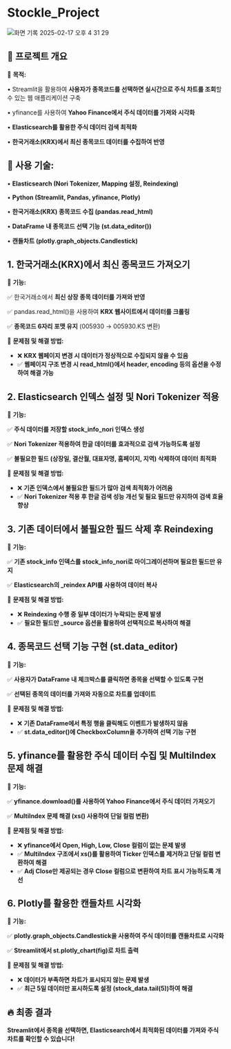 # Stockle_Project

![화면 기록 2025-02-17 오후 4 31 29](https://github.com/user-attachments/assets/e90d0c05-4de1-41ca-9ee2-73c5c0627259)


## **🚀 프로젝트 개요**

📌 **목적:**

•	Streamlit을 활용하여 **사용자가 종목코드를 선택하면 실시간으로 주식 차트를 조회**할 수 있는 웹 애플리케이션 구축

•	yfinance를 사용하여 **Yahoo Finance에서 주식 데이터를 가져와 시각화**

•	**Elasticsearch를 활용한 주식 데이터 검색 최적화**

•	**한국거래소(KRX)에서 최신 종목코드 데이터를 수집하여 반영**

## 📌 **사용 기술:**

•	**Elasticsearch (Nori Tokenizer, Mapping 설정, Reindexing)**

•	**Python (Streamlit, Pandas, yfinance, Plotly)**

•	**한국거래소(KRX) 종목코드 수집 (pandas.read_html)**

•	**DataFrame 내 종목코드 선택 기능 (st.data_editor())**

•	**캔들차트 (plotly.graph_objects.Candlestick)**

## **1. 한국거래소(KRX)에서 최신 종목코드 가져오기**

📌 **기능:**

✅ 한국거래소에서 **최신 상장 종목 데이터를 가져와 반영**

✅ pandas.read_html()을 사용하여 **KRX 웹사이트에서 데이터를 크롤링**

✅ **종목코드 6자리 포맷 유지** (005930 → 005930.KS 변환)

📌 **문제점 및 해결 방법:**

- ❌ **KRX 웹페이지 변경 시 데이터가 정상적으로 수집되지 않을 수 있음**
- ✅ **웹페이지 구조 변경 시 read_html()에서 header, encoding 등의 옵션을 수정하여 해결 가능**

## **2. Elasticsearch 인덱스 설정 및 Nori Tokenizer 적용**

📌 **기능:**

✅ **주식 데이터를 저장할 stock_info_nori 인덱스 생성**

✅ **Nori Tokenizer 적용하여 한글 데이터를 효과적으로 검색 가능하도록 설정**

✅ **불필요한 필드 (상장일, 결산월, 대표자명, 홈페이지, 지역) 삭제하여 데이터 최적화**

📌 **문제점 및 해결 방법:**

- ❌ **기존 인덱스에서 불필요한 필드가 많아 검색 최적화가 어려움**
- ✅ **Nori Tokenizer 적용 후 한글 검색 성능 개선 및 필요 필드만 유지하여 검색 효율 향상**

## **3. 기존 데이터에서 불필요한 필드 삭제 후 Reindexing**

📌 **기능:**

✅ **기존 stock_info 인덱스를 stock_info_nori로 마이그레이션하며 필요한 필드만 유지**

✅ **Elasticsearch의 _reindex API를 사용하여 데이터 복사**

📌 **문제점 및 해결 방법:**

- ❌ **Reindexing 수행 중 일부 데이터가 누락되는 문제 발생**
- ✅ **필요한 필드만 _source 옵션을 활용하여 선택적으로 복사하여 해결**

## **4. 종목코드 선택 기능 구현 (st.data_editor)**

📌 **기능:**

✅ **사용자가 DataFrame 내 체크박스를 클릭하면 종목을 선택할 수 있도록 구현**

✅ **선택된 종목의 데이터를 가져와 자동으로 차트를 업데이트**

📌 **문제점 및 해결 방법:**

- ❌ **기존 DataFrame에서 특정 행을 클릭해도 이벤트가 발생하지 않음**
- ✅ **st.data_editor()에 CheckboxColumn을 추가하여 선택 기능 구현**

## **5. yfinance를 활용한 주식 데이터 수집 및 MultiIndex 문제 해결**

📌 **기능:**

✅ **yfinance.download()를 사용하여 Yahoo Finance에서 주식 데이터 가져오기**

✅ **MultiIndex 문제 해결 (xs() 사용하여 단일 컬럼 변환)**

📌 **문제점 및 해결 방법:**

- ❌ **yfinance에서 Open, High, Low, Close 컬럼이 없는 문제 발생**
- ✅ **MultiIndex 구조에서 xs()를 활용하여 Ticker 인덱스를 제거하고 단일 컬럼 변환하여 해결**
- ✅ **Adj Close만 제공되는 경우 Close 컬럼으로 변환하여 차트 표시 가능하도록 개선**

## **6. Plotly를 활용한 캔들차트 시각화**

📌 **기능:**

✅ **plotly.graph_objects.Candlestick을 사용하여 주식 데이터를 캔들차트로 시각화**

✅ **Streamlit에서 st.plotly_chart(fig)로 차트 출력**

📌 **문제점 및 해결 방법:**

- ❌ **데이터가 부족하면 차트가 표시되지 않는 문제 발생**
- ✅ **최근 5일 데이터만 표시하도록 설정 (stock_data.tail(5))하여 해결**

## **🔥 최종 결과**

**Streamlit에서 종목을 선택하면, Elasticsearch에서 최적화된 데이터를 가져와 주식 차트를 확인할 수 있습니다!**

